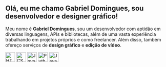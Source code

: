 ## Olá, eu me chamo Gabriel Domingues, sou desenvolvedor e designer gráfico!

<p align="left">
  Meu nome é <b>Gabriel Domingues</b>, sou um desenvolvedor com aptidão em diversas linguagens, APIs e bibliotecas, além de uma vasta experiência trabalhando em projetos próprios e como freelancer. Além disso, também ofereço serviços de <b>design gráfico</b> e <b>edição de vídeo</b>.
</p>

<div align="left" margin-top="500px">
  <img src="https://cdn.jsdelivr.net/gh/devicons/devicon/icons/html5/html5-original.svg" alt="HTML5" width="30" height="30">
  <img src="https://cdn.jsdelivr.net/gh/devicons/devicon/icons/css3/css3-original.svg" alt="CSS3" width="30" height="30">
  <img src="https://cdn.jsdelivr.net/gh/devicons/devicon/icons/javascript/javascript-original.svg" alt="JavaScript" width="30" height="30">
  <img src="https://cdn.jsdelivr.net/gh/devicons/devicon/icons/python/python-original.svg" alt="Python" width="30" height="30">
  <img src="https://cdn.jsdelivr.net/gh/devicons/devicon/icons/java/java-original.svg" alt="Java" width="30" height="30">
</div>
